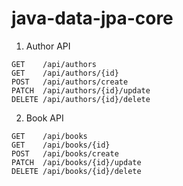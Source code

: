 # java-data-jpa-core

1. Author API

```
GET    /api/authors
GET    /api/authors/{id}
POST   /api/authors/create
PATCH  /api/authors/{id}/update
DELETE /api/authors/{id}/delete
```

2. Book API

```
GET    /api/books
GET    /api/books/{id}
POST   /api/books/create
PATCH  /api/books/{id}/update
DELETE /api/books/{id}/delete
```
